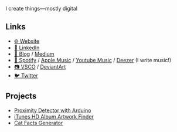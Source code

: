 I create things—mostly digital

## Links

- [:globe_with_meridians: Website](https://vyonizr.com/)
- [:man: LinkedIn](https://www.linkedin.com/in/fitrahtur-rahman/)
- [:memo: Blog](https://vyonizr.github.io/) / [Medium](https://medium.com/@vyonizr)
- [:musical_note: Spotify](https://open.spotify.com/artist/40lkpbIOSU33kN0mZyMvFW) / [Apple Music](https://music.apple.com/us/artist/vyonizr/818525307) / [Youtube Music](https://music.youtube.com/channel/UCYKj3afAp5B939DXxPTvknA) / [Deezer](https://www.deezer.com/us/artist/10169226) (I write music!)
- [:camera: VSCO](https://vsco.co/vyonizr/gallery) / [DeviantArt](https://www.deviantart.com/vyonizr)
- [:bird: Twitter](https://twitter.com/vyonizr)

## Projects

- [Proximity Detector with Arduino](https://www.linkedin.com/posts/fitrahtur-rahman_arduino-activity-6651742524983648256-rK4q)
- [iTunes HD Album Artwork Finder](https://iaf.vyonizr.com/)
- [Cat Facts Generator](https://vyonizr-cat-facts.herokuapp.com/)
